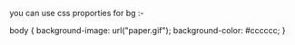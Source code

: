 you can use css proporties for bg :-

body {
 background-image: url("paper.gif");
 background-color: #cccccc;
}

